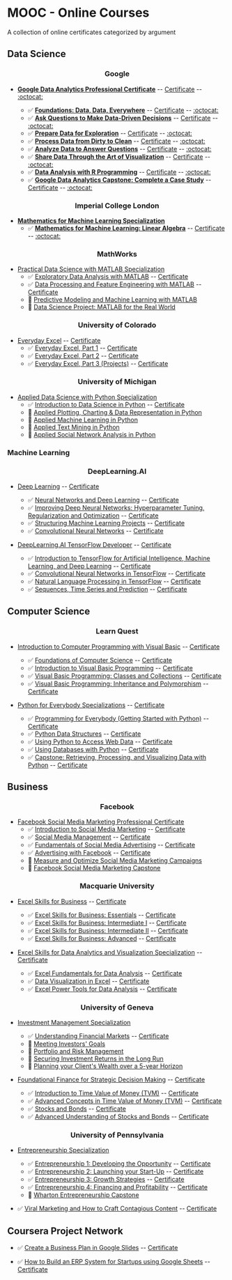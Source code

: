 # MOOC - Online Courses
A collection of online certificates categorized by argument

## Data Science

**<h3 align="center">Google</h3>**

* **[Google Data Analytics Professional Certificate](https://www.coursera.org/professional-certificates/google-data-analytics)**                                                      -- [Certificate](https://www.coursera.org/account/accomplishments/specialization/certificate/RRT98ARYQ27Y)                                                                        -- [:octocat:](https://github.com/AndreasDeSousa/Google_Data_Analytics_Professional_Certificate/blob/main/README.md)
 
  - :white_check_mark: **[Foundations: Data, Data, Everywhere](https://www.coursera.org/learn/foundations-data?specialization=google-data-analytics)**                                                 -- [Certificate](https://www.coursera.org/account/accomplishments/certificate/X98CNHDCCKQ7)                                                                                       -- [:octocat:](https://github.com/AndreasDeSousa/Google_Data_Analytics_Professional_Certificate/blob/main/README.md)
  - :white_check_mark: **[Ask Questions to Make Data-Driven Decisions](https://www.coursera.org/learn/ask-questions-make-decisions?specialization=google-data-analytics)**                             -- [Certificate](https://www.coursera.org/account/accomplishments/certificate/MZHX9RPB5ZXU)                                                                                       -- [:octocat:](https://github.com/AndreasDeSousa/Google_Data_Analytics_Professional_Certificate/blob/main/README.md)
  - :white_check_mark: **[Prepare Data for Exploration](https://www.coursera.org/learn/data-preparation?specialization=google-data-analytics)**                                                         -- [Certificate](https://www.coursera.org/account/accomplishments/certificate/U8HNSVHLZQQU)                                                                                       -- [:octocat:](https://github.com/AndreasDeSousa/Google_Data_Analytics_Professional_Certificate/blob/main/README.md)
  - :white_check_mark: **[Process Data from Dirty to Clean](https://www.coursera.org/learn/process-data?specialization=google-data-analytics)**                                                         -- [Certificate](https://www.coursera.org/account/accomplishments/certificate/5STJXVNDFQJM)                                                                                       -- [:octocat:](https://github.com/AndreasDeSousa/Google_Data_Analytics_Professional_Certificate/blob/main/README.md)
  - :white_check_mark: **[Analyze Data to Answer Questions](https://www.coursera.org/learn/analyze-data?specialization=google-data-analytics)**                                                         -- [Certificate](https://www.coursera.org/account/accomplishments/certificate/7SU6CNVPFMHT)                                                                                       -- [:octocat:](https://github.com/AndreasDeSousa/Google_Data_Analytics_Professional_Certificate/blob/main/README.md)
  - :white_check_mark: **[Share Data Through the Art of Visualization](https://www.coursera.org/learn/visualize-data?specialization=google-data-analytics)**                                           -- [Certificate](https://www.coursera.org/account/accomplishments/certificate/U98UVPCDKLCA)                                                                                       -- [:octocat:](https://github.com/AndreasDeSousa/Google_Data_Analytics_Professional_Certificate/blob/main/README.md)
  - :white_check_mark: **[Data Analysis with R Programming](https://www.coursera.org/learn/data-analysis-r?specialization=google-data-analytics)**                                                      -- [Certificate](https://www.coursera.org/account/accomplishments/certificate/PZMBPXVUQDXR)                                                                                      -- [:octocat:](https://github.com/AndreasDeSousa/Google_Data_Analytics_Professional_Certificate/blob/main/README.md)
  - :white_check_mark: **[Google Data Analytics Capstone: Complete a Case Study](https://www.coursera.org/learn/google-data-analytics-capstone?specialization=google-data-analytics)**           -- [Certificate](https://www.coursera.org/account/accomplishments/certificate/MBLTM7C88KTD)                                                                                      -- [:octocat:](https://github.com/AndreasDeSousa/Google_Data_Analytics_Professional_Certificate/blob/main/README.md)

**<h3 align="center">Imperial College London</h3>**

* **[Mathematics for Machine Learning Specialization](https://www.coursera.org/specializations/mathematics-machine-learning)**
  - :white_check_mark: **[Mathematics for Machine Learning: Linear Algebra](https://www.coursera.org/learn/linear-algebra-machine-learning/home/welcome)**                                                  -- [Certificate](https://www.coursera.org/account/accomplishments/certificate/36CK2JXDEEQL)                                                                                      -- [:octocat:](https://github.com/AndreasDeSousa/Mathematics_for_Machine_Learning_Specialization/tree/main/C1%20-%20Linear%20Algebra)

**<h3 align="center">MathWorks</h3>**

* [Practical Data Science with MATLAB Specialization](https://www.coursera.org/specializations/practical-data-science-matlab)
  - :white_check_mark: [Exploratory Data Analysis with MATLAB](https://www.coursera.org/learn/exploratory-data-analysis-matlab?specialization=practical-data-science-matlab) -- [Certificate](https://coursera.org/share/ffda826482640a11de8c32dd5d6d797b)
  - :white_check_mark: [Data Processing and Feature Engineering with MATLAB](https://www.coursera.org/learn/feature-engineering-matlab?specialization=practical-data-science-matlab) -- [Certificate](https://coursera.org/share/d6680e565561b8f187ea646343d4c89a)
  - :pencil: [Predictive Modeling and Machine Learning with MATLAB](https://www.coursera.org/learn/predictive-modeling-machine-learning?specialization=practical-data-science-matlab) 
  - :pencil: [Data Science Project: MATLAB for the Real World](https://www.coursera.org/learn/matlab-capstone?specialization=practical-data-science-matlab)


**<h3 align="center">University of Colorado</h3>**

* [Everyday Excel](https://www.coursera.org/specializations/everyday-excel) -- [Certificate](https://coursera.org/share/d5a648be06761b884e004c869dd74543)
  - :white_check_mark: [Everyday Excel, Part 1](https://www.coursera.org/learn/everyday-excel-part-1?specialization=everyday-excel) -- [Certificate](https://coursera.org/share/ae1c73c82575670180d156b8c86ac2e3)
  - :white_check_mark: [Everyday Excel, Part 2](https://www.coursera.org/learn/everyday-excel-part-2?specialization=everyday-excel) -- [Certificate](https://coursera.org/share/f4e6872e8cc45a7652774c307d28e602)
  - :white_check_mark: [Everyday Excel, Part 3 (Projects)](https://www.coursera.org/learn/everyday-excel-projects?specialization=everyday-excel) -- [Certificate](https://coursera.org/share/4b608644a9b1029163c07bffb22c9315)

**<h3 align="center">University of Michigan</h3>**

* [Applied Data Science with Python Specialization](https://www.coursera.org/specializations/data-science-python)
  - :white_check_mark: [Introduction to Data Science in Python](https://www.coursera.org/learn/python-data-analysis?specialization=data-science-python) -- [Certificate](https://coursera.org/share/1b9627d748841d8e056f9bfd1230e545)
  - :pencil: [Applied Plotting, Charting & Data Representation in Python](https://www.coursera.org/learn/python-plotting?specialization=data-science-python)
  - :pencil: [Applied Machine Learning in Python](https://www.coursera.org/learn/python-machine-learning?specialization=data-science-python)
  - :pencil: [Applied Text Mining in Python](https://www.coursera.org/learn/python-text-mining?specialization=data-science-python)
  - :pencil: [Applied Social Network Analysis in Python](https://www.coursera.org/learn/python-social-network-analysis?specialization=data-science-python)


### Machine Learning

**<h3 align="center">DeepLearning.AI</h3>**

* [Deep Learning](https://www.coursera.org/specializations/deep-learning) -- [Certificate](https://coursera.org/share/c4b73338a9e1f9d20ff4085f5ac171de)
  - :white_check_mark: [Neural Networks and Deep Learning](https://www.coursera.org/learn/neural-networks-deep-learning?specialization=deep-learning) -- [Certificate](https://coursera.org/share/61c0ca6a1a909e7c58f678f1253caf3b)
  - :white_check_mark: [Improving Deep Neural Networks: Hyperparameter Tuning, Regularization and Optimization](https://www.coursera.org/learn/deep-neural-network?specialization=deep-learning) -- [Certificate](https://coursera.org/share/573ee7cd38f0cae47a6e8c6d60f68702)
  - :white_check_mark: [Structuring Machine Learning Projects](https://www.coursera.org/learn/machine-learning-projects?specialization=deep-learning) -- [Certificate](https://coursera.org/share/2fe612641a2421056b9e8ee3073c6a11)
  - :white_check_mark: [Convolutional Neural Networks](https://www.coursera.org/learn/convolutional-neural-networks?specialization=deep-learning) -- [Certificate](https://coursera.org/share/7c530b6af88a87f353038cdbbc52cf05)


* [DeepLearning.AI TensorFlow Developer](https://www.coursera.org/professional-certificates/tensorflow-in-practice) -- [Certificate](https://coursera.org/share/d296be2dfdef21fd5f3e97d1d0b73981)
  - :white_check_mark: [Introduction to TensorFlow for Artificial Intelligence, Machine Learning, and Deep Learning](https://www.coursera.org/learn/introduction-tensorflow?specialization=tensorflow-in-practice) -- [Certificate](https://coursera.org/share/b5e6104cf27727ece0326cd2df5b0a40)
  - :white_check_mark: [Convolutional Neural Networks in TensorFlow](https://www.coursera.org/learn/convolutional-neural-networks-tensorflow?specialization=tensorflow-in-practice) -- [Certificate](https://coursera.org/share/874f8dd52f2f65da643539bb7b702279)
  - :white_check_mark: [Natural Language Processing in TensorFlow](https://www.coursera.org/learn/natural-language-processing-tensorflow?specialization=tensorflow-in-practice) -- [Certificate](https://coursera.org/share/c8407a60e30b36854e9ff3bc7a2e63a4)
  - :white_check_mark: [Sequences, Time Series and Prediction](https://www.coursera.org/learn/tensorflow-sequences-time-series-and-prediction?specialization=tensorflow-in-practice) -- [Certificate](https://coursera.org/share/dc5232e7f2191e61025f638eb3078e41)

## Computer Science

**<h3 align="center">Learn Quest</h3>**

* [Introduction to Computer Programming with Visual Basic](https://www.coursera.org/specializations/visual-basic-computer-programming) -- [Certificate](https://coursera.org/share/c75ba653f5ddfc91b2eef21e90277a66)
  - :white_check_mark: [Foundations of Computer Science](https://www.coursera.org/learn/computer-science-foundations?specialization=visual-basic-computer-programming) -- [Certificate](https://coursera.org/share/ed52db80ea8798b9ceb318a8d9232c58)
  - :white_check_mark: [Introduction to Visual Basic Programming](https://www.coursera.org/learn/visual-basic-programming-introduction?specialization=visual-basic-computer-programming) -- [Certificate](https://coursera.org/share/c0ee769109279d3e34044b34cfc520e7)
  - :white_check_mark: [Visual Basic Programming: Classes and Collections](https://www.coursera.org/learn/visual-basic-classes-collections?specialization=visual-basic-computer-programming) -- [Certificate](https://coursera.org/share/4a6bec67b3d14d874419ec459a5a3021)
  - :white_check_mark: [Visual Basic Programming: Inheritance and Polymorphism](https://www.coursera.org/learn/visual-basic-inheritance-polymorphism?specialization=visual-basic-computer-programming) -- [Certificate](https://coursera.org/share/9fd632e81c9fa90db6fa71d976a5df3c)

* [Python for Everybody Specializations](https://www.coursera.org/specializations/python) -- [Certificate](https://coursera.org/share/3e39c39e6563efbf7654f199b7abbcec)
  - :white_check_mark: [Programming for Everybody (Getting Started with Python)](https://www.coursera.org/learn/python?specialization=python) -- [Certificate](https://coursera.org/share/ef681dbc1e8d183c0b272d89c027a76b)
  - :white_check_mark: [Python Data Structures](https://www.coursera.org/learn/python-data?specialization=python) -- [Certificate](https://coursera.org/share/86838ed96a1bd9ace9f0e53b99e1952e)
  - :white_check_mark: [Using Python to Access Web Data](https://www.coursera.org/learn/python-network-data?specialization=python) -- [Certificate](https://coursera.org/share/993eeaee10714fd3ea9912ac8f3695d2)
  - :white_check_mark: [Using Databases with Python](https://www.coursera.org/learn/python-databases?specialization=python) -- [Certificate](https://coursera.org/share/b2cec9ec15f3e64549eb8c28bd8d3d57)
  - :white_check_mark: [Capstone: Retrieving, Processing, and Visualizing Data with Python](https://www.coursera.org/learn/python-data-visualization?specialization=python) -- [Certificate](https://coursera.org/share/5ad351816dc7f6dcff8179ac072b14fa)

## Business
**<h3 align="center">Facebook</h3>**

* [Facebook Social Media Marketing Professional Certificate](https://www.coursera.org/professional-certificates/facebook-social-media-marketing)
  - :white_check_mark: [Introduction to Social Media Marketing](https://www.coursera.org/learn/social-media-marketing-introduction?specialization=facebook-social-media-marketing) -- [Certificate](https://coursera.org/share/4652f7d833f293fcbe46d5b2e688c966)
  - :white_check_mark: [Social Media Management](https://www.coursera.org/learn/social-media-management?specialization=facebook-social-media-marketing) -- [Certificate](https://coursera.org/share/1815663e6132eb99a476f80f6768ecd3)
  - :white_check_mark: [Fundamentals of Social Media Advertising](https://www.coursera.org/learn/social-media-advertising-fundamentals?specialization=facebook-social-media-marketing) -- [Certificate](https://coursera.org/share/b71a841e3c347571c035be5367529ab8) 
  - :white_check_mark: [Advertising with Facebook](https://www.coursera.org/learn/advertising-with-facebook?specialization=facebook-social-media-marketing) -- [Certificate](https://coursera.org/share/7679e4bb7a8a30959f58b00ed59c3084)
  - :pencil: [Measure and Optimize Social Media Marketing Campaigns](https://www.coursera.org/learn/measure-and-optimize-social-media-marketing-campaigns?specialization=facebook-social-media-marketing)
  - :pencil: [Facebook Social Media Marketing Capstone](https://www.coursera.org/learn/facebook-social-media-marketing-capstone?specialization=facebook-social-media-marketing)


**<h3 align="center">Macquarie University</h3>**

* [Excel Skills for Business](https://www.coursera.org/specializations/excel) -- [Certificate](https://coursera.org/share/5444e640b8ed861ed7c276ce73ed8dcb)
  - :white_check_mark: [Excel Skills for Business: Essentials](https://www.coursera.org/learn/excel-essentials?specialization=excel) -- [Certificate](https://coursera.org/share/780d60eaa951efcc341f5c4403559c02)
  - :white_check_mark: [Excel Skills for Business: Intermediate I](https://www.coursera.org/learn/excel-intermediate-1?specialization=excel) -- [Certificate](https://coursera.org/share/b40d47828a35981282b8c4f6f7edf0a7)
  - :white_check_mark: [Excel Skills for Business: Intermediate II](https://www.coursera.org/learn/excel-intermediate-2?specialization=excel) -- [Certificate](https://coursera.org/share/f72351e9eb62fac31adac7262e687b04)
  - :white_check_mark: [Excel Skills for Business: Advanced](https://www.coursera.org/learn/excel-advanced?specialization=excel) -- [Certificate](https://coursera.org/share/f746f66be3fd3e476e70ea0206fd8e1f)

* [Excel Skills for Data Analytics and Visualization Specialization](https://www.coursera.org/specializations/excel-data-analytics-visualization) -- [Certificate](https://coursera.org/share/94359bfb94d0333127dc7d9af513db1a)
  - :white_check_mark: [Excel Fundamentals for Data Analysis](https://www.coursera.org/learn/excel-data-analysis-fundamentals?specialization=excel-data-analytics-visualization) -- [Certificate](https://coursera.org/share/40c4aa3f1fc27c5edaf8b9fac9f3e315)
  - :white_check_mark: [Data Visualization in Excel](https://www.coursera.org/learn/excel-data-visualization?specialization=excel-data-analytics-visualization) -- [Certificate](https://coursera.org/share/52875752876a03dc4dd1d57e61a29543)
  - :white_check_mark: [Excel Power Tools for Data Analysis](https://www.coursera.org/learn/excel-power-tools?specialization=excel-data-analytics-visualization) -- [Certificate](https://coursera.org/share/fbf096f0972c220af4b7e791f71bfd5d)

**<h3 align="center">University of Geneva</h3>**

* [Investment Management Specialization](https://www.coursera.org/specializations/investment-management)
  - :white_check_mark: [Understanding Financial Markets](https://www.coursera.org/learn/understanding-financial-markets?specialization=investment-management) -- [Certificate](https://coursera.org/share/cf0d0727805d109390b5beb41da54801)
  - :pencil: [Meeting Investors' Goals](https://www.coursera.org/learn/meeting-investors-goals?specialization=investment-management)
  - :pencil: [Portfolio and Risk Management](https://www.coursera.org/learn/portfolio-risk-management?specialization=investment-management) 
  - :pencil: [Securing Investment Returns in the Long Run](https://www.coursera.org/learn/investment-returns-long-run?specialization=investment-management)
  - :pencil: [Planning your Client's Wealth over a 5-year Horizon](https://www.coursera.org/learn/wealth-planning-capstone?specialization=investment-management)


* [Foundational Finance for Strategic Decision Making](https://www.coursera.org/specializations/foundational-finance) -- [Certificate](https://coursera.org/share/da68d3fe020148d1333a4e91fe247c3d)
  - :white_check_mark: [Introduction to Time Value of Money (TVM)](https://www.coursera.org/learn/time-value-of-money?specialization=foundational-finance) -- [Certificate](https://coursera.org/share/26401a6639e7172ddb4c43778ccf1a47)
  - :white_check_mark: [Advanced Concepts in Time Value of Money (TVM)](https://www.coursera.org/learn/time-value-of-money-two?specialization=foundational-finance) -- [Certificate](https://coursera.org/share/874f8dd52f2f65da643539bb7b702279)
  - :white_check_mark: [Stocks and Bonds](https://www.coursera.org/learn/bonds-and-stocks?specialization=foundational-finance) -- [Certificate](https://coursera.org/share/ed4079228278ebf352ed546cbddd9029)
  - :white_check_mark: [Advanced Understanding of Stocks and Bonds](https://www.coursera.org/learn/bonds-and-stocks-two?specialization=foundational-finance) -- [Certificate](https://coursera.org/share/30c29bcb2921139291bda6906f05a21b)


**<h3 align="center">University of Pennsylvania</h3>**

* [Entrepreneurship Specialization](https://www.coursera.org/specializations/wharton-entrepreneurship)
  - :white_check_mark: [Entrepreneurship 1: Developing the Opportunity](https://www.coursera.org/learn/wharton-entrepreneurship-opportunity?specialization=wharton-entrepreneurship) -- [Certificate](https://coursera.org/share/ef681dbc1e8d183c0b272d89c027a76b)
  - :white_check_mark: [Entrepreneurship 2: Launching your Start-Up](https://www.coursera.org/learn/wharton-launching-startup?specialization=wharton-entrepreneurship) -- [Certificate](https://coursera.org/share/86838ed96a1bd9ace9f0e53b99e1952e)
  - :white_check_mark: [Entrepreneurship 3: Growth Strategies](https://www.coursera.org/learn/growth-strategy?specialization=wharton-entrepreneurship) -- [Certificate](https://coursera.org/share/993eeaee10714fd3ea9912ac8f3695d2)
  - :white_check_mark: [Entrepreneurship 4: Financing and Profitability](https://www.coursera.org/learn/wharton-entrepreneurship-financing-profitabilty?specialization=wharton-entrepreneurship) -- [Certificate](https://coursera.org/share/b2cec9ec15f3e64549eb8c28bd8d3d57)
  - :pencil: [Wharton Entrepreneurship Capstone](https://www.coursera.org/learn/wharton-entrepreneurship-capstone?specialization=wharton-entrepreneurship)


* :white_check_mark: [Viral Marketing and How to Craft Contagious Content](https://www.coursera.org/learn/wharton-contagious-viral-marketing) -- [Certificate](https://coursera.org/share/65cce9431131d8044981e44c40c849a0)



## Coursera Project Network

* :white_check_mark: [Create a Business Plan in Google Slides](https://www.coursera.org/projects/create-business-plan-google-slides) -- [Certificate](https://coursera.org/share/2958ac77a48eb9dafc87b479135d13b6)

* :white_check_mark: [How to Build an ERP System for Startups using Google Sheets](https://www.coursera.org/projects/how-to-build-erp-system) -- [Certificate](https://coursera.org/share/828941797f8915ff9a7766d3239671dd)
